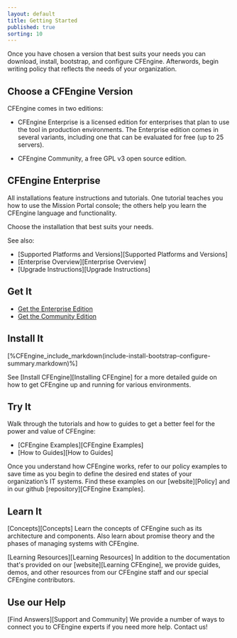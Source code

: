 ```yaml
---
layout: default
title: Getting Started 
published: true
sorting: 10
---
```


Once you have chosen a version that best suits your needs you can download, install,
bootstrap, and configure CFEngine. Afterwords, begin writing policy that
reflects the needs of your organization.

## Choose a CFEngine Version

CFEngine comes in two editions:

* CFEngine Enterprise is a licensed edition for enterprises that plan to use the tool in production environments. The Enterprise edition comes in several variants, including one that can be evaluated for free (up to 25 servers).

* CFEngine Community, a free GPL v3 open source edition.

## CFEngine Enterprise

All installations feature instructions and tutorials. One tutorial teaches you how to use the 
Mission Portal console; the others help you learn the CFEngine language and functionality. 

Choose the installation that best suits your needs.

See also: 

* [Supported Platforms and Versions][Supported Platforms and Versions]
* [Enterprise Overview][Enterprise Overview]
* [Upgrade Instructions][Upgrade Instructions]

## Get It

* [Get the Enterprise Edition](https://cfengine.com/evaluate-enterprise)
* [Get the Community Edition](https://cfengine.com/inside/myspace)

## Install It

[%CFEngine_include_markdown(include-install-bootstrap-configure-summary.markdown)%]

See [Install CFEngine][Installing CFEngine] for a more detailed guide on how to get 
CFEngine up and running for various environments.

## Try It

Walk through the tutorials and how to guides to get a better 
feel for the power and value of CFEngine:

* [CFEngine Examples][CFEngine Examples]
* [How to Guides][How to Guides]   

Once you understand how CFEngine works, refer to our policy examples 
to save time as you begin to define the desired end states of your organization’s IT 
systems. Find these examples on our [website][Policy] and in our github [repository][CFEngine Examples].


## Learn It

[Concepts][Concepts] Learn the concepts of CFEngine such as its architecture and components. 
Also learn about promise theory and the phases of managing systems with CFEngine. 

[Learning Resources][Learning Resources] In addition to the documentation that's provided on 
our [website][Learning CFEngine], we provide guides, demos, and other resources from our CFEngine 
staff and our special CFEngine contributors. 


## Use our Help

[Find Answers][Support and Community] We provide a number of ways to connect you to CFEngine 
experts if you need more help. Contact us!